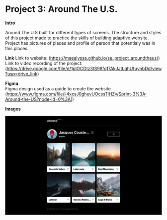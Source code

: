 # Project 3: Around The U.S.

**Intro**
  
Around The U.S built for different types of screens. The structure and styles of this project made to practice the skills of building adaptive website. Project has pictures of places and profile of person that potentialy was in this places.
  
**Link**
Link to website: (https://maealyssa.github.io/se_project_aroundtheus/)
Link to video recording of the project: (https://drive.google.com/file/d/1pIOCGtz3tS98fo17AkJJtLqhUfuynbDd/view?usp=drive_link)

**Figma**  
 Figma design used as a guide to create the website 
(https://www.figma.com/file/ii4xxsJ0ghevUOcssTlHZv/Sprint-3%3A-Around-the-US?node-id=0%3A1)  
  
**Images**  
  
![screenshot of website](/images/image.png)
